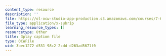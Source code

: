```yaml
---
content_type: resource
description: ''
file: https://ol-ocw-studio-app-production.s3.amazonaws.com/courses/7-016-introductory-biology-fall-2018/3bec1272d53198c22cddd263ad5671f0_SA8dRTq3qUA.srt
file_type: application/x-subrip
learning_resource_types: []
resourcetype: Other
title: 3play caption file
type: OCWFile
uid: 3bec1272-d531-98c2-2cdd-d263ad5671f0
---
```

